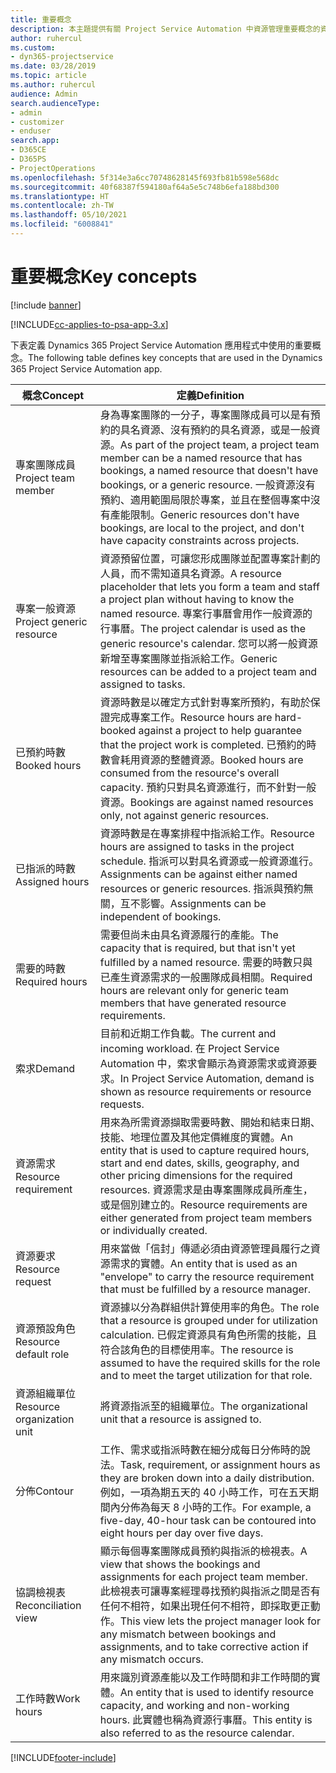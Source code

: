 ```yaml
---
title: 重要概念
description: 本主題提供有關 Project Service Automation 中資源管理重要概念的資訊。
author: ruhercul
ms.custom:
- dyn365-projectservice
ms.date: 03/28/2019
ms.topic: article
ms.author: ruhercul
audience: Admin
search.audienceType:
- admin
- customizer
- enduser
search.app:
- D365CE
- D365PS
- ProjectOperations
ms.openlocfilehash: 5f314e3a6cc70748628145f693fb81b598e568dc
ms.sourcegitcommit: 40f68387f594180af64a5e5c748b6efa188bd300
ms.translationtype: HT
ms.contentlocale: zh-TW
ms.lasthandoff: 05/10/2021
ms.locfileid: "6008841"
---
```

# <a name="key-concepts"></a><span data-ttu-id="fe9bb-103">重要概念</span><span class="sxs-lookup"><span data-stu-id="fe9bb-103">Key concepts</span></span>

[!include [banner](../includes/psa-now-project-operations.md)]

[!INCLUDE[cc-applies-to-psa-app-3.x](../includes/cc-applies-to-psa-app-3x.md)]

<span data-ttu-id="fe9bb-104">下表定義 Dynamics 365 Project Service Automation 應用程式中使用的重要概念。</span><span class="sxs-lookup"><span data-stu-id="fe9bb-104">The following table defines key concepts that are used in the Dynamics 365 Project Service Automation app.</span></span>

| <span data-ttu-id="fe9bb-105">概念</span><span class="sxs-lookup"><span data-stu-id="fe9bb-105">Concept</span></span>                    | <span data-ttu-id="fe9bb-106">定義</span><span class="sxs-lookup"><span data-stu-id="fe9bb-106">Definition</span></span> |
|----------------------------|------------|
| <span data-ttu-id="fe9bb-107">專案團隊成員</span><span class="sxs-lookup"><span data-stu-id="fe9bb-107">Project team member</span></span>        | <span data-ttu-id="fe9bb-108">身為專案團隊的一分子，專案團隊成員可以是有預約的具名資源、沒有預約的具名資源，或是一般資源。</span><span class="sxs-lookup"><span data-stu-id="fe9bb-108">As part of the project team, a project team member can be a named resource that has bookings, a named resource that doesn't have bookings, or a generic resource.</span></span> <span data-ttu-id="fe9bb-109">一般資源沒有預約、適用範圍局限於專案，並且在整個專案中沒有產能限制。</span><span class="sxs-lookup"><span data-stu-id="fe9bb-109">Generic resources don't have bookings, are local to the project, and don't have capacity constraints across projects.</span></span> |
| <span data-ttu-id="fe9bb-110">專案一般資源</span><span class="sxs-lookup"><span data-stu-id="fe9bb-110">Project generic resource</span></span>   | <span data-ttu-id="fe9bb-111">資源預留位置，可讓您形成團隊並配置專案計劃的人員，而不需知道具名資源。</span><span class="sxs-lookup"><span data-stu-id="fe9bb-111">A resource placeholder that lets you form a team and staff a project plan without having to know the named resource.</span></span> <span data-ttu-id="fe9bb-112">專案行事曆會用作一般資源的行事曆。</span><span class="sxs-lookup"><span data-stu-id="fe9bb-112">The project calendar is used as the generic resource's calendar.</span></span> <span data-ttu-id="fe9bb-113">您可以將一般資源新增至專案團隊並指派給工作。</span><span class="sxs-lookup"><span data-stu-id="fe9bb-113">Generic resources can be added to a project team and assigned to tasks.</span></span> |
| <span data-ttu-id="fe9bb-114">已預約時數</span><span class="sxs-lookup"><span data-stu-id="fe9bb-114">Booked hours</span></span>               | <span data-ttu-id="fe9bb-115">資源時數是以確定方式針對專案所預約，有助於保證完成專案工作。</span><span class="sxs-lookup"><span data-stu-id="fe9bb-115">Resource hours are hard-booked against a project to help guarantee that the project work is completed.</span></span> <span data-ttu-id="fe9bb-116">已預約的時數會耗用資源的整體資源。</span><span class="sxs-lookup"><span data-stu-id="fe9bb-116">Booked hours are consumed from the resource's overall capacity.</span></span> <span data-ttu-id="fe9bb-117">預約只對具名資源進行，而不針對一般資源。</span><span class="sxs-lookup"><span data-stu-id="fe9bb-117">Bookings are against named resources only, not against generic resources.</span></span> |
| <span data-ttu-id="fe9bb-118">已指派的時數</span><span class="sxs-lookup"><span data-stu-id="fe9bb-118">Assigned hours</span></span>             | <span data-ttu-id="fe9bb-119">資源時數是在專案排程中指派給工作。</span><span class="sxs-lookup"><span data-stu-id="fe9bb-119">Resource hours are assigned to tasks in the project schedule.</span></span> <span data-ttu-id="fe9bb-120">指派可以對具名資源或一般資源進行。</span><span class="sxs-lookup"><span data-stu-id="fe9bb-120">Assignments can be against either named resources or generic resources.</span></span> <span data-ttu-id="fe9bb-121">指派與預約無關，互不影響。</span><span class="sxs-lookup"><span data-stu-id="fe9bb-121">Assignments can be independent of bookings.</span></span> |
| <span data-ttu-id="fe9bb-122">需要的時數</span><span class="sxs-lookup"><span data-stu-id="fe9bb-122">Required hours</span></span>             | <span data-ttu-id="fe9bb-123">需要但尚未由具名資源履行的產能。</span><span class="sxs-lookup"><span data-stu-id="fe9bb-123">The capacity that is required, but that isn't yet fulfilled by a named resource.</span></span> <span data-ttu-id="fe9bb-124">需要的時數只與已產生資源需求的一般團隊成員相關。</span><span class="sxs-lookup"><span data-stu-id="fe9bb-124">Required hours are relevant only for generic team members that have generated resource requirements.</span></span> |
| <span data-ttu-id="fe9bb-125">索求</span><span class="sxs-lookup"><span data-stu-id="fe9bb-125">Demand</span></span>                     | <span data-ttu-id="fe9bb-126">目前和近期工作負載。</span><span class="sxs-lookup"><span data-stu-id="fe9bb-126">The current and incoming workload.</span></span> <span data-ttu-id="fe9bb-127">在 Project Service Automation 中，索求會顯示為資源需求或資源要求。</span><span class="sxs-lookup"><span data-stu-id="fe9bb-127">In Project Service Automation, demand is shown as resource requirements or resource requests.</span></span> |
| <span data-ttu-id="fe9bb-128">資源需求</span><span class="sxs-lookup"><span data-stu-id="fe9bb-128">Resource requirement</span></span>       | <span data-ttu-id="fe9bb-129">用來為所需資源擷取需要時數、開始和結束日期、技能、地理位置及其他定價維度的實體。</span><span class="sxs-lookup"><span data-stu-id="fe9bb-129">An entity that is used to capture required hours, start and end dates, skills, geography, and other pricing dimensions for the required resources.</span></span> <span data-ttu-id="fe9bb-130">資源需求是由專案團隊成員所產生，或是個別建立的。</span><span class="sxs-lookup"><span data-stu-id="fe9bb-130">Resource requirements are either generated from project team members or individually created.</span></span> |
| <span data-ttu-id="fe9bb-131">資源要求</span><span class="sxs-lookup"><span data-stu-id="fe9bb-131">Resource request</span></span>           | <span data-ttu-id="fe9bb-132">用來當做「信封」傳遞必須由資源管理員履行之資源需求的實體。</span><span class="sxs-lookup"><span data-stu-id="fe9bb-132">An entity that is used as an "envelope" to carry the resource requirement that must be fulfilled by a resource manager.</span></span> |
| <span data-ttu-id="fe9bb-133">資源預設角色</span><span class="sxs-lookup"><span data-stu-id="fe9bb-133">Resource default role</span></span>      | <span data-ttu-id="fe9bb-134">資源據以分為群組供計算使用率的角色。</span><span class="sxs-lookup"><span data-stu-id="fe9bb-134">The role that a resource is grouped under for utilization calculation.</span></span> <span data-ttu-id="fe9bb-135">已假定資源具有角色所需的技能，且符合該角色的目標使用率。</span><span class="sxs-lookup"><span data-stu-id="fe9bb-135">The resource is assumed to have the required skills for the role and to meet the target utilization for that role.</span></span> |
| <span data-ttu-id="fe9bb-136">資源組織單位</span><span class="sxs-lookup"><span data-stu-id="fe9bb-136">Resource organization unit</span></span> | <span data-ttu-id="fe9bb-137">將資源指派至的組織單位。</span><span class="sxs-lookup"><span data-stu-id="fe9bb-137">The organizational unit that a resource is assigned to.</span></span> |
| <span data-ttu-id="fe9bb-138">分佈</span><span class="sxs-lookup"><span data-stu-id="fe9bb-138">Contour</span></span>                    | <span data-ttu-id="fe9bb-139">工作、需求或指派時數在細分成每日分佈時的說法。</span><span class="sxs-lookup"><span data-stu-id="fe9bb-139">Task, requirement, or assignment hours as they are broken down into a daily distribution.</span></span> <span data-ttu-id="fe9bb-140">例如，一項為期五天的 40 小時工作，可在五天期間內分佈為每天 8 小時的工作。</span><span class="sxs-lookup"><span data-stu-id="fe9bb-140">For example, a five-day, 40-hour task can be contoured into eight hours per day over five days.</span></span> |
| <span data-ttu-id="fe9bb-141">協調檢視表</span><span class="sxs-lookup"><span data-stu-id="fe9bb-141">Reconciliation view</span></span>        | <span data-ttu-id="fe9bb-142">顯示每個專案團隊成員預約與指派的檢視表。</span><span class="sxs-lookup"><span data-stu-id="fe9bb-142">A view that shows the bookings and assignments for each project team member.</span></span> <span data-ttu-id="fe9bb-143">此檢視表可讓專案經理尋找預約與指派之間是否有任何不相符，如果出現任何不相符，即採取更正動作。</span><span class="sxs-lookup"><span data-stu-id="fe9bb-143">This view lets the project manager look for any mismatch between bookings and assignments, and to take corrective action if any mismatch occurs.</span></span> |
| <span data-ttu-id="fe9bb-144">工作時數</span><span class="sxs-lookup"><span data-stu-id="fe9bb-144">Work hours</span></span>                 | <span data-ttu-id="fe9bb-145">用來識別資源產能以及工作時間和非工作時間的實體。</span><span class="sxs-lookup"><span data-stu-id="fe9bb-145">An entity that is used to identify resource capacity, and working and non-working hours.</span></span> <span data-ttu-id="fe9bb-146">此實體也稱為資源行事曆。</span><span class="sxs-lookup"><span data-stu-id="fe9bb-146">This entity is also referred to as the resource calendar.</span></span> |


[!INCLUDE[footer-include](../includes/footer-banner.md)]